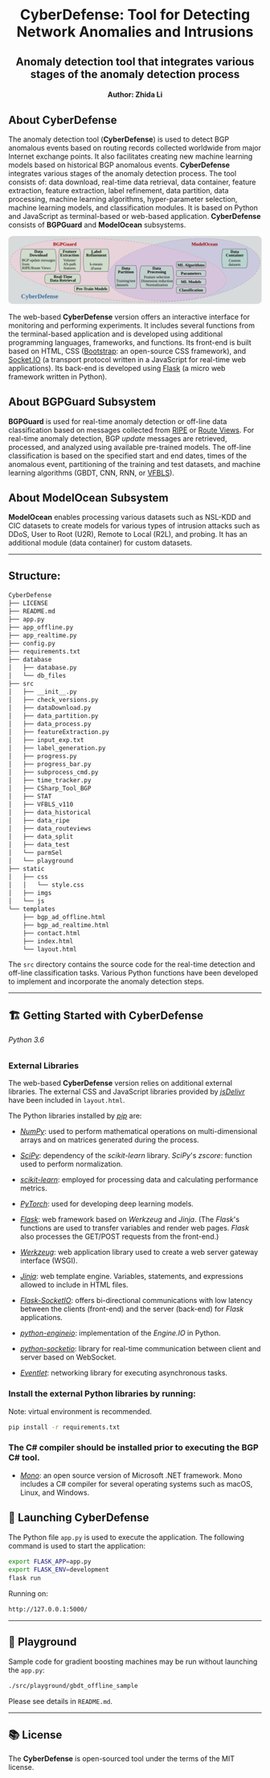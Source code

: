<!-- <p align="center">
  <img width="50%" src="./static/imgs/cyberDefense_logo.png" alt="CyberDefense logo">
</p> -->

<h1 align="center">
  CyberDefense: Tool for Detecting Network Anomalies and Intrusions
</h1>

<h2 align="center">
  Anomaly detection tool that integrates various stages of the anomaly detection process
</h2>

<h4 align="center">
  Author: Zhida Li
</h4>

## About CyberDefense
The anomaly detection tool (**CyberDefense**) is used to detect BGP anomalous events based on routing records collected worldwide from major Internet exchange points. It also facilitates creating new machine learning models based on historical BGP anomalous events. **CyberDefense** integrates various stages of the anomaly detection process. The tool consists of: data download, real-time data retrieval, data container, feature extraction, feature extraction, label refinement, data partition, data processing, machine learning algorithms, hyper-parameter selection, machine learning models, and classification modules. It is based on Python and JavaScript as terminal-based or web-based application.
**CyberDefense** consists of **BGPGuard** and **ModelOcean** subsystems.

![](./static/imgs/cyberDefense.png)

The web-based **CyberDefense** version offers an interactive interface for monitoring and performing experiments. It includes several functions from the terminal-based application and is developed using additional programming languages, frameworks, and functions. 
Its front-end is built based on HTML, CSS ([Bootstrap](https://getbootstrap.com): an open-source CSS framework), and [Socket.IO](https://socket.io) (a transport protocol written in a JavaScript for real-time web applications). Its back-end is developed using [Flask](https://flask.palletsprojects.com/en/2.0.x) (a micro web framework written in Python).

## About BGPGuard Subsystem
**BGPGuard** is used for real-time anomaly detection or off-line data classification 
based on messages collected from [RIPE](https://www.ripe.net/analyse) or [Route Views](http://www.routeviews.org).
For real-time anomaly detection, BGP _update_ messages are retrieved, processed, and analyzed using available pre-trained models. 
The off-line classification is based on the specified start and end dates, times of 
the anomalous event, partitioning of the training and test datasets, and 
machine learning algorithms (GBDT, CNN, RNN, or [VFBLS](https://ieeexplore.ieee.org/document/9430511)).

## About ModelOcean Subsystem
**ModelOcean** enables processing various datasets such as NSL-KDD and CIC datasets to create models for various types of intrusion attacks such as DDoS, User to Root (U2R), Remote to Local (R2L), and probing. It has an additional module (data container) for custom datasets.

---

## Structure:

``` 
CyberDefense
├── LICENSE
├── README.md
├── app.py
├── app_offline.py
├── app_realtime.py
├── config.py
├── requirements.txt
├── database
│   ├── database.py
│   └── db_files
├── src
│   ├── __init__.py
│   ├── check_versions.py
│   ├── dataDownload.py
│   ├── data_partition.py
│   ├── data_process.py
│   ├── featureExtraction.py
│   ├── input_exp.txt
│   ├── label_generation.py
│   ├── progress.py
│   ├── progress_bar.py
│   ├── subprocess_cmd.py
│   ├── time_tracker.py
│   ├── CSharp_Tool_BGP
│   ├── STAT
│   ├── VFBLS_v110
│   ├── data_historical
│   ├── data_ripe
│   ├── data_routeviews
│   ├── data_split
│   ├── data_test
│   └── parmSel
│   └── playground
├── static
│   ├── css
│   │   └── style.css
│   ├── imgs
│   └── js
└── templates
    ├── bgp_ad_offline.html
    ├── bgp_ad_realtime.html
    ├── contact.html
    ├── index.html
    └── layout.html
```
The `src` directory contains the source code for the real-time detection and off-line classification tasks.
Various Python functions have been developed to implement and incorporate the anomaly detection steps.

---

## 🏗️ Getting Started with CyberDefense
###### Python 3.6

### External Libraries
The web-based **CyberDefense** version relies on additional external libraries. 
The external CSS and JavaScript libraries provided by [_jsDelivr_](https://www.jsdelivr.com) have been 
included in `layout.html`.

The Python libraries installed by [_pip_](https://pip.pypa.io/en/stable/) are:
- [_NumPy_](https://numpy.org): used to perform mathematical operations 
on multi-dimensional arrays and on matrices generated during the process.
- [_SciPy_](https://scipy.org): dependency of the _scikit-learn_ library. 
_SciPy_'s _zscore_: function used to perform normalization.
- [_scikit-learn_](https://scikit-learn.org/stable): employed for processing data and calculating performance metrics.
- [_PyTorch_](https://pytorch.org): used for developing deep learning models.

- [_Flask_](https://flask.palletsprojects.com/en/2.0.x): web framework based on _Werkzeug_
and _Jinja_.
(The _Flask_'s functions are used to transfer variables and render web pages. 
_Flask_ also processes the GET/POST requests from the front-end.)
- [_Werkzeug_](https://werkzeug.palletsprojects.com/en/2.0.x): web application library used to 
create a web server gateway interface (WSGI).
- [_Jinja_](https://jinja.palletsprojects.com/en/3.0.x): web template engine. Variables, statements, 
and expressions allowed to include in HTML files. 
- [_Flask-SocketIO_](https://flask-socketio.readthedocs.io/en/latest): offers bi-directional communications 
with low latency between the clients (front-end) and the server (back-end) for _Flask_ applications.
- [_python-engineio_](https://python-socketio.readthedocs.io/en/latest): implementation of the _Engine.IO_ in Python. 
- [_python-socketio_](https://github.com/miguelgrinberg/python-engineio): library for real-time communication 
between client and server based on WebSocket. 
- [_Eventlet_](https://eventlet.net): networking library for executing asynchronous tasks.

### Install the external Python libraries by running:
Note: virtual environment is recommended.
```bash
pip install -r requirements.txt
```

### The C# compiler should be installed prior to executing the BGP C# tool.
- [_Mono_](https://www.mono-project.com): an open source version of Microsoft .NET framework. 
Mono includes a C# compiler for several operating systems 
such as macOS, Linux, and Windows.

## 🚀 Launching CyberDefense
The Python file `app.py` is used to execute the application.
The following command is used to start the application:

```bash
export FLASK_APP=app.py
export FLASK_ENV=development
flask run
```

Running on:
```bash
http://127.0.0.1:5000/
```

---
## 🎡 Playground
Sample code for gradient boosting machines may be run without launching the `app.py`:
```bash
./src/playground/gbdt_offline_sample
```
Please see details in `README.md`.

---
## 📚 License
The **CyberDefense** is open-sourced tool under the terms of the MIT license.
